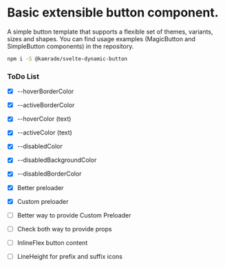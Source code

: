 # Basic extensible button component.

A simple button template that supports a flexible set of themes, variants, sizes and shapes.
You can find usage examples (MagicButton and SimpleButton components) in the repository.

```bash
npm i -S @kamrade/svelte-dynamic-button
```

### ToDo List

- [x] --hoverBorderColor
- [x] --activeBorderColor
- [x] --hoverColor (text)
- [x] --activeColor (text)
- [x] --disabledColor
- [x] --disabledBackgroundColor
- [x] --disabledBorderColor
- [x] Better preloader
- [x] Custom preloader

- [ ] Better way to provide Custom Preloader
- [ ] Check both way to provide props

- [ ] InlineFlex button content
- [ ] LineHeight for prefix and suffix icons
